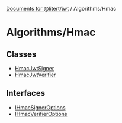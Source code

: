 [Documents for @litert/jwt](../../index.md) / Algorithms/Hmac

# Algorithms/Hmac

## Classes

- [HmacJwtSigner](classes/HmacJwtSigner.md)
- [HmacJwtVerifier](classes/HmacJwtVerifier.md)

## Interfaces

- [IHmacSignerOptions](interfaces/IHmacSignerOptions.md)
- [IHmacVerifierOptions](interfaces/IHmacVerifierOptions.md)
